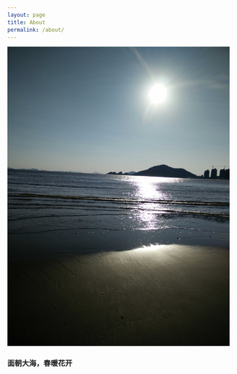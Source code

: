 ```yaml
---
layout: page
title: About
permalink: /about/
---
```

![照片](/assets/1414222514479.jpg)

### 面朝大海，春暖花开
